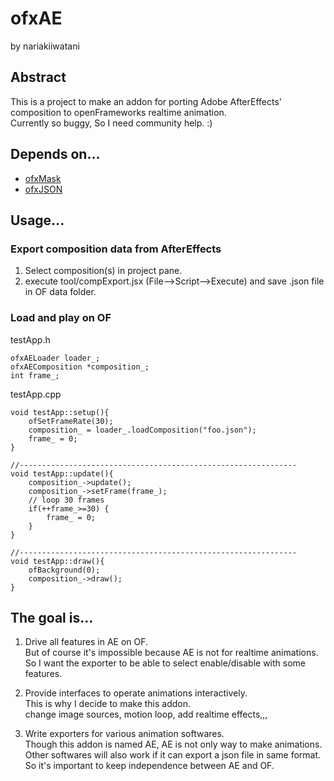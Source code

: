 # ofxAE
by nariakiiwatani

## Abstract
This is a project to make an addon for porting Adobe AfterEffects' composition to openFrameworks realtime animation.  
Currently so buggy, So I need community help. :)

## Depends on...
- [ofxMask](https://github.com/nariakiiwatani/ofxMask "ofxMask")
- [ofxJSON](https://github.com/jefftimesten/ofxJSON "ofxJSON")

## Usage...
### Export composition data from AfterEffects
1. Select composition(s) in project pane.
2. execute tool/compExport.jsx (File-->Script-->Execute) and save .json file in OF data folder.

### Load and play on OF
testApp.h  

	ofxAELoader loader_;
	ofxAEComposition *composition_;
	int frame_;
testApp.cpp  

	void testApp::setup(){
		ofSetFrameRate(30);
		composition_ = loader_.loadComposition("foo.json");
		frame_ = 0;
	}

	//--------------------------------------------------------------
	void testApp::update(){
		composition_->update();
		composition_->setFrame(frame_);
		// loop 30 frames
		if(++frame_>=30) {
			frame_ = 0;
		}
	}

	//--------------------------------------------------------------
	void testApp::draw(){
		ofBackground(0);
		composition_->draw();
	}

## The goal is...
1. Drive all features in AE on OF.  
But of course it's impossible because AE is not for realtime animations.  
So I want the exporter to be able to select enable/disable with some features.  

2. Provide interfaces to operate animations interactively.  
This is why I decide to make this addon.  
change image sources, motion loop, add realtime effects,,,  

3. Write exporters for various animation softwares.  
Though this addon is named AE, AE is not only way to make animations.  
Other softwares will also work if it can export a json file in same format.  
So it's important to keep independence between AE and OF.  
